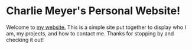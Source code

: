 # Charlie Meyer's Personal Website!

Welcome to [my website.](https://charliemeyer2000.github.io/website/) This is a simple site put together to display who I am, my projects, and how to contact me. Thanks for stopping by and checking it out!
